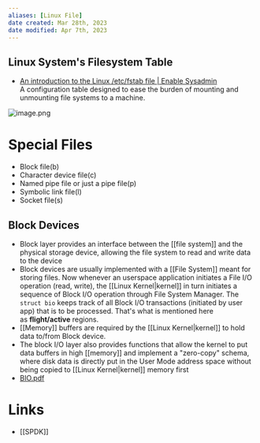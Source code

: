 ```yaml
---
aliases: [Linux File]
date created: Mar 28th, 2023
date modified: Apr 7th, 2023
---
```


## Linux System's Filesystem Table
- [An introduction to the Linux /etc/fstab file | Enable Sysadmin](https://www.redhat.com/sysadmin/etc-fstab)  
A configuration table designed to ease the burden of mounting and unmounting file systems to a machine.

![image.png](https://img.ynchen.me/2023/04/a9a232590552ea27b02af85837b28c34.webp)

# Special Files
- Block file(b) 
- Character device file(c) 
- Named pipe file or just a pipe file(p) 
- Symbolic link file(l) 
- Socket file(s)

## Block Devices
- Block layer provides an interface between the [[file system]] and the physical storage device, allowing the file system to read and write data to the device
- Block devices are usually implemented with a [[File System]] meant for storing files. Now whenever an userspace application initiates a File I/O operation (read, write), the [[Linux Kernel|kernel]] in turn initiates a sequence of Block I/O operation through File System Manager. The `struct bio` keeps track of all Block I/O transactions (initiated by user app) that is to be processed. That's what is mentioned here as **flight/active** regions.
- [[Memory]] buffers are required by the [[Linux Kernel|kernel]] to hold data to/from Block device.
- The block I/O layer also provides functions that allow the kernel to put data buffers in high [[memory]] and implement a "zero-copy" schema, where disk data is directly put in the User Mode address space without being copied to [[Linux Kernel|kernel]] memory first
- [BIO.pdf](https://www.cs.cornell.edu/courses/cs4410/2021fa/assets/material/lecture24_blk_layer.pdf)

# Links
- [[SPDK]]